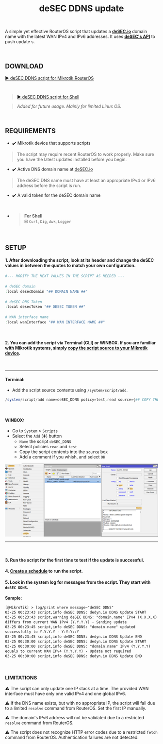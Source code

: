 <h1 align="center">deSEC DDNS update</h1>
<p align="center">
</p>

<BR>

A simple yet effective RouterOS script that updates a [**deSEC.io**](https://desec.io) domain name with the latest WAN IPv4 and IPv6 addresses. It uses [**deSEC's API**](https://desec.readthedocs.io/en/latest) to push update
s.

<BR>

## DOWNLOAD

[▶️ deSEC DDNS script for Mikrotik RouterOS](./mt_desec_ddns.rsc)

<BR>

> [▶️ deSEC DDNS script for Shell](./desec_ddns.sh)

> _Added for future usage. Mainly for limited Linux OS._

<BR>

## REQUIREMENTS

- ✔️ Mikrotik device that supports scripts <br>
> The script may require recent RouterOS to work properly. Make sure you have the latest updates installed before you begin. <br>

- ✔️ Active DNS domain name at [deSEC.io](https://desec.io) <br>
> The deSEC DNS name must have at least an appropriate IPv4 or IPv6 address before the script is run.

- ✔️ A valid token for the deSEC domain name

<BR>

- > **For Shell** <br>
☑️ `Curl`, `Dig`, `Awk`, `Logger`

<BR>

## SETUP

#### **1.** After downloading the script, look at its header and change the deSEC values in between the quotes to match your own configuration.

```php
#--- MODIFY THE NEXT VALUES IN THE SCRIPT AS NEEDED ---

# deSEC domain
:local desecDomain "## DOMAIN NAME ##"

# deSEC DNS Token
:local desecToken "## DESEC TOKEN ##"

# WAN interface name
:local wanInterface "## WAN INTERFACE NAME ##"
```

<BR>

#### **2.** You can add the script via Terminal (CLI) or WINBOX. If you are familiar with Mikrotik systems, simply [copy the script source to your Mikrotik device](https://help.mikrotik.com/docs/display/ROS/Scripting#Scripting-Scriptrepository).

<BR>

---

#### Terminal:

- Add the script source contents using `/system/script/add`.

```php
/system/script/add name=deSEC_DDNS policy=test,read source={## COPY THE CONTENTS INBETWEEN THESE BRACES ##}
```

<BR>

#### WINBOX:

- Go to `System` > `Scripts`
- Select the `Add` (➕) button
    - `Name` the script `deSEC_DDNS`
    - Select policies `read` and `test`
    - Copy the script contents into the `source` box
    - Add a comment if you whish, and select `OK`

![Add deSEC DDNS Script](./image/desec_ddns_winbox_script.png)

---

<BR>

#### **3.** Run the script for the first time to test if the update is successful.

#### **4.** [Create a schedule](https://help.mikrotik.com/docs/display/ROS/Scheduler) to run the script.

#### **5.** Look in the system log for messages from the script. They start with `deSEC DDNS`.

**Sample:**
```
[@MikroTik] > log/print where message~"deSEC DDNS"
03-25 00:23:43 script,info deSEC DDNS: dedyn.io DDNS Update START
03-25 00:23:43 script,warning deSEC DDNS: "domain.name" IPv4 (X.X.X.X) differs from current WAN IPv4 (Y.Y.Y.Y) - Sending update
03-25 00:23:45 script,info deSEC DDNS: "domain.name" updated successfully to Y.Y.Y.Y - Y:Y:Y::Y
03-25 00:23:45 script,info deSEC DDNS: dedyn.io DDNS Update END
03-25 00:30:00 script,info deSEC DDNS: dedyn.io DDNS Update START
03-25 00:30:00 script,info deSEC DDNS: "domain.name" IPv4 (Y.Y.Y.Y) equals to current WAN IPv4 (Y.Y.Y.Y) - Update not required
03-25 00:30:00 script,info deSEC DDNS: dedyn.io DDNS Update END
```

<BR>


### LIMITATIONS

⚠️ The script can only update one IP stack at a time. The provided WAN interface must have only one valid IPv4 and one global IPv6.

⚠️ If the DNS name exists, but with no appropriate IP, the script will fail due to a limited `resolve` command from RouterOS. Set the first IP manually.

⚠️ The domain's IPv6 address will not be validated due to a restricted `resolve` command from RouterOS.

⚠️ The script does not recognize HTTP error codes due to a restricted `fetch` command from RouterOS. Authentication failures are not detected.
